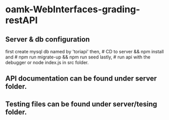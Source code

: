 # oamk-WebInterfaces-grading-restAPI

## Server & db configuration

first create mysql db named by 'toriapi'
then, # CD to server && npm install
and # npm run migrate-up && npm run seed
lastly, # run api with the debugger or node index.js in src folder.

## API documentation can be found under server folder.

## Testing files can be found under server/tesing folder.
